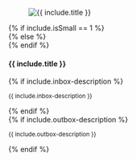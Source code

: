 <div class="box">
    <figure class="uk-overlay uk-overlay-hover">
        <img class="uk-overlay-spin" src="/static/images/{{ include.image }}" alt="{{ include.title }}" />
        <a class="uk-position-cover" href="{{ include.link }}"></a>
    </figure>
    {% if include.isSmall == 1 %}
    <div class="info-box small">
    {% else %}
    <div class="info-box">
    {% endif %}
        <h4>{{ include.title }}</h4>
        {% if include.inbox-description %}
            <p><small>{{ include.inbox-description }}</small></p>
        {% endif %}
    </div>
</div>
{% if include.outbox-description %}
	<p><small>{{ include.outbox-description }}</small></p>
{% endif %}
